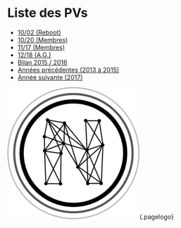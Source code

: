 <!-- TITLE: 2016 -->
<!-- SUBTITLE: Réunions de 2016 -->

# Liste des PVs
* [10/02 (Reboot)](2016/10-02)
* [10/20 (Membres)](2016/10-20)
* [11/17 (Membres)](2016/11-17)
* [12/18 (A.G.)](2016/12-18)
* [Bilan 2015 / 2016](2016/bilan)
* [Années précédentes (2013 à 2015)](https://wiki-old.neutrinet.be/Category:Event.html)
* [Année suivante (2017)](2017)

![Logo](/uploads/logo.png "Logo"){.pagelogo}